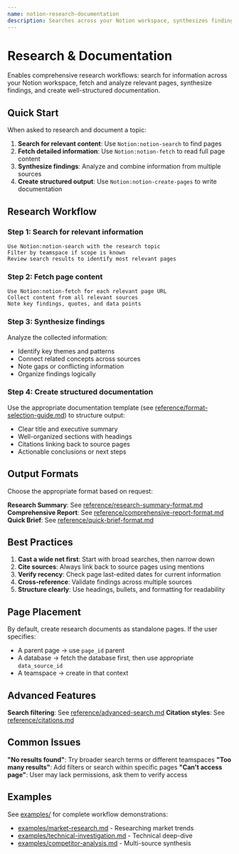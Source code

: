 ```yaml
---
name: notion-research-documentation
description: Searches across your Notion workspace, synthesizes findings from multiple pages, and creates comprehensive research documentation saved as new Notion pages. Turns scattered information into structured reports with proper citations and actionable insights.
---
```


# Research & Documentation

Enables comprehensive research workflows: search for information across your Notion workspace, fetch and analyze relevant pages, synthesize findings, and create well-structured documentation.

## Quick Start

When asked to research and document a topic:

1. **Search for relevant content**: Use `Notion:notion-search` to find pages
2. **Fetch detailed information**: Use `Notion:notion-fetch` to read full page content
3. **Synthesize findings**: Analyze and combine information from multiple sources
4. **Create structured output**: Use `Notion:notion-create-pages` to write documentation

## Research Workflow

### Step 1: Search for relevant information

```
Use Notion:notion-search with the research topic
Filter by teamspace if scope is known
Review search results to identify most relevant pages
```

### Step 2: Fetch page content

```
Use Notion:notion-fetch for each relevant page URL
Collect content from all relevant sources
Note key findings, quotes, and data points
```

### Step 3: Synthesize findings

Analyze the collected information:
- Identify key themes and patterns
- Connect related concepts across sources
- Note gaps or conflicting information
- Organize findings logically

### Step 4: Create structured documentation

Use the appropriate documentation template (see [reference/format-selection-guide.md](reference/format-selection-guide.md)) to structure output:
- Clear title and executive summary
- Well-organized sections with headings
- Citations linking back to source pages
- Actionable conclusions or next steps

## Output Formats

Choose the appropriate format based on request:

**Research Summary**: See [reference/research-summary-format.md](reference/research-summary-format.md)
**Comprehensive Report**: See [reference/comprehensive-report-format.md](reference/comprehensive-report-format.md)
**Quick Brief**: See [reference/quick-brief-format.md](reference/quick-brief-format.md)

## Best Practices

1. **Cast a wide net first**: Start with broad searches, then narrow down
2. **Cite sources**: Always link back to source pages using mentions
3. **Verify recency**: Check page last-edited dates for current information
4. **Cross-reference**: Validate findings across multiple sources
5. **Structure clearly**: Use headings, bullets, and formatting for readability

## Page Placement

By default, create research documents as standalone pages. If the user specifies:
- A parent page → use `page_id` parent
- A database → fetch the database first, then use appropriate `data_source_id`
- A teamspace → create in that context

## Advanced Features

**Search filtering**: See [reference/advanced-search.md](reference/advanced-search.md)
**Citation styles**: See [reference/citations.md](reference/citations.md)

## Common Issues

**"No results found"**: Try broader search terms or different teamspaces
**"Too many results"**: Add filters or search within specific pages
**"Can't access page"**: User may lack permissions, ask them to verify access

## Examples

See [examples/](examples/) for complete workflow demonstrations:
- [examples/market-research.md](examples/market-research.md) - Researching market trends
- [examples/technical-investigation.md](examples/technical-investigation.md) - Technical deep-dive
- [examples/competitor-analysis.md](examples/competitor-analysis.md) - Multi-source synthesis

